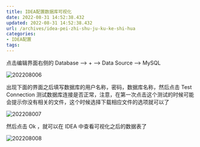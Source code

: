 ```yaml
---
title: IDEA配置数据库可视化
date: 2022-08-31 14:52:38.432
updated: 2022-08-31 14:52:38.432
url: /archives/idea-pei-zhi-shu-ju-ku-ke-shi-hua
categories: 
- IDEA配置
tags: 
---
```


点击编辑界面右侧的 Database --> + --> Data Source --> MySQL

![202208006](http://img.shuyepl.com/202208311451636.png)

出现下面的界面之后填写数据库的用户名称，密码，数据库名称，然后点击 Test Connection 测试数据库连接是否正常，注意，在第一次点击这个测试的时候可能会提示你没有相关的文件，这个时候选择下载相应文件的选项就可以了

![202208007](http://img.shuyepl.com/202208311451389.png)

然后点击 Ok ，就可以在 IDEA 中查看可视化之后的数据表了

![202208008](http://img.shuyepl.com/202208311451063.png)